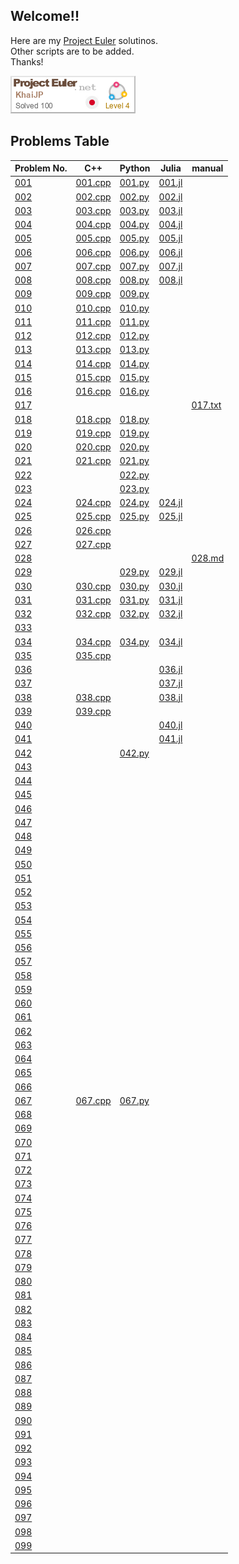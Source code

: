 ## Welcome!!
Here are my [Project Euler](https://projecteuler.net/about) solutinos.  
Other scripts are to be added.  
Thanks!  

![asof 02/Apr/2024](figures/KhaiJP.png)


## Problems Table
| Problem No. | C++ | Python | Julia | manual |
| ------------ | --- | ------ | ----- | ------ |
| [001](https://projecteuler.net/problem=1) | [001.cpp](\<100/001/001.cpp) | [001.py](\<100/001/001.py) | [001.jl](\<100/001/001.jl) |  |
| [002](https://projecteuler.net/problem=2) | [002.cpp](\<100/002/002.cpp) | [002.py](\<100/002/002.py) | [002.jl](\<100/002/002.jl) |  |
| [003](https://projecteuler.net/problem=3) | [003.cpp](\<100/003/003.cpp) | [003.py](\<100/003/003.py) | [003.jl](\<100/003/003.jl) |  |
| [004](https://projecteuler.net/problem=4) | [004.cpp](\<100/004/004.cpp) | [004.py](\<100/004/004.py) | [004.jl](\<100/004/004.jl) |  |
| [005](https://projecteuler.net/problem=5) | [005.cpp](\<100/005/005.cpp) | [005.py](\<100/005/005.py) | [005.jl](\<100/005/005.jl) |  |
| [006](https://projecteuler.net/problem=6) | [006.cpp](\<100/006/006.cpp) | [006.py](\<100/006/006.py) | [006.jl](\<100/006/006.jl) |  |
| [007](https://projecteuler.net/problem=7) | [007.cpp](\<100/007/007.cpp) | [007.py](\<100/007/007.py) | [007.jl](\<100/007/007.jl) |  |
| [008](https://projecteuler.net/problem=8) | [008.cpp](\<100/008/008.cpp) | [008.py](\<100/008/008.py) | [008.jl](\<100/008/008.jl) |  |
| [009](https://projecteuler.net/problem=10) | [009.cpp](\<100/009/009.cpp) | [009.py](\<100/009/009.py) |  |  |
| [010](https://projecteuler.net/problem=10) | [010.cpp](\<100/010/010.cpp) | [010.py](\<100/010/010.py) |  |  |
| [011](https://projecteuler.net/problem=11) | [011.cpp](\<100/011/011.cpp) | [011.py](\<100/011/011.py) |  |  |
| [012](https://projecteuler.net/problem=12) | [012.cpp](\<100/012/012.cpp) | [012.py](\<100/012/012.py) |  |  |
| [013](https://projecteuler.net/problem=13) | [013.cpp](\<100/013/013.cpp) | [013.py](\<100/013/013.py) |  |  |
| [014](https://projecteuler.net/problem=14) | [014.cpp](\<100/014/014.cpp) | [014.py](\<100/014/014.py) |  |  |
| [015](https://projecteuler.net/problem=15) | [015.cpp](\<100/015/015.cpp) | [015.py](\<100/015/015.py) |  |  |
| [016](https://projecteuler.net/problem=16) | [016.cpp](\<100/016/016.cpp) | [016.py](\<100/016/016.py) |  |  |
| [017](https://projecteuler.net/problem=17) |  |  |  | [017.txt](\<100/017/017.txt) |
| [018](https://projecteuler.net/problem=18) | [018.cpp](\<100/018/018.cpp) | [018.py](\<100/018/018.py) |  |  |
| [019](https://projecteuler.net/problem=19) | [019.cpp](\<100/019/019.cpp) | [019.py](\<100/019/019.py) |  |  |
| [020](https://projecteuler.net/problem=20) | [020.cpp](\<100/020/020.cpp) | [020.py](\<100/020/020.py) |  |  |
| [021](https://projecteuler.net/problem=21) | [021.cpp](\<100/021/021.cpp) | [021.py](\<100/021/021.py) |  |  |
| [022](https://projecteuler.net/problem=22) |  | [022.py](\<100/022/022.py) |  |  |
| [023](https://projecteuler.net/problem=23) |  | [023.py](\<100/023/023.py) |  |  |
| [024](https://projecteuler.net/problem=24) | [024.cpp](\<100/024/024.cpp) | [024.py](\<100/024/024.py) | [024.jl](\<100/024/024.jl) |  |
| [025](https://projecteuler.net/problem=25) | [025.cpp](\<100/025/025.cpp) | [025.py](\<100/025/025.py) | [025.jl](\<100/025/025.jl) |  |
| [026](https://projecteuler.net/problem=26) | [026.cpp](\<100/026/026.cpp) | <!-- [025.py](\<100/025/025.py) --> | <!-- [025.jl](\<100/025/025.jl) --> |  |
| [027](https://projecteuler.net/problem=27) | [027.cpp](\<100/027/027.cpp) | <!-- [027.py](\<100/027/027.py) --> | <!-- [027.jl](\<100/027/027.jl) --> |  |
| [028](https://projecteuler.net/problem=28) | <!-- [028.cpp](\<100/028/028.cpp) --> | <!-- [028.py](\<100/028/028.py) --> | <!-- [028.jl](\<100/028/028.jl) --> | [028.md](\<100/028/028.md) |
| [029](https://projecteuler.net/problem=29) | <!-- [029.cpp](\<100/029/029.cpp) --> | [029.py](\<100/029/029.py) | [029.jl](\<100/029/029.jl) |  |
| [030](https://projecteuler.net/problem=30) | [030.cpp](\<100/030/030.cpp) | [030.py](\<100/030/030.py) | [030.jl](\<100/030/030.jl) |  |
| [031](https://projecteuler.net/problem=31) | [031.cpp](\<100/031/031.cpp) | [031.py](\<100/031/031.py) | [031.jl](\<100/031/031.jl) |  |
| [032](https://projecteuler.net/problem=32) | [032.cpp](\<100/032/032.cpp) | [032.py](\<100/032/032.py) | [032.jl](\<100/032/032.jl) |  |
| [033](https://projecteuler.net/problem=33) | <!-- [033.cpp](\<100/033/033.cpp) --> | <!-- [033.py](\<100/033/033.py) --> | <!-- [033.jl](\<100/033/033.jl) --> |  |
| [034](https://projecteuler.net/problem=34) | [034.cpp](\<100/034/034.cpp) | [034.py](\<100/034/034.py) | [034.jl](\<100/034/034.jl) |  |
| [035](https://projecteuler.net/problem=35) | [035.cpp](\<100/035/035.cpp) | <!-- [035.py](\<100/035/035.py) --> | <!-- [035.jl](\<100/035/035.jl) --> |  |
| [036](https://projecteuler.net/problem=36) | <!-- [036.cpp](\<100/036/036.cpp) --> | <!-- [036.py](\<100/036/036.py) --> | [036.jl](\<100/036/036.jl) |  |
| [037](https://projecteuler.net/problem=37) | <!-- [037.cpp](\<100/037/037.cpp) --> | <!-- [037.py](\<100/037/037.py) --> | [037.jl](\<100/037/037.jl) |  |
| [038](https://projecteuler.net/problem=38) | [038.cpp](\<100/038/038.cpp) | <!-- [038.py](\<100/038/038.py) --> | [038.jl](\<100/038/038.jl) |  |
| [039](https://projecteuler.net/problem=39) | [039.cpp](\<100/039/039.cpp) | <!-- [039.py](\<100/039/039.py) --> | <!-- [039.jl](\<100/039/039.jl) --> |  |
| [040](https://projecteuler.net/problem=40) | <!-- [040.cpp](\<100/040/040.cpp) --> | <!-- [040.py](\<100/040/040.py) --> | [040.jl](\<100/040/040.jl) |  |
| [041](https://projecteuler.net/problem=41) | <!-- [041.cpp](\<100/041/041.cpp) --> | <!-- [041.py](\<100/041/041.py) --> | [041.jl](\<100/041/041.jl) |  |
| [042](https://projecteuler.net/problem=42) | <!-- [042.cpp](\<100/042/042.cpp) --> | [042.py](\<100/042/042.py) | <!-- [042.jl](\<100/042/042.jl) --> |  |
| [043](https://projecteuler.net/problem=43) | <!-- [043.cpp](\<100/043/043.cpp) --> | <!-- [043.py](\<100/043/043.py) --> | <!-- [043.jl](\<100/043/043.jl) --> |  |
| [044](https://projecteuler.net/problem=44) | <!-- [044.cpp](\<100/044/044.cpp) --> | <!-- [044.py](\<100/044/044.py) --> | <!-- [044.jl](\<100/044/044.jl) --> |  |
| [045](https://projecteuler.net/problem=45) | <!-- [045.cpp](\<100/045/045.cpp) --> | <!-- [045.py](\<100/045/045.py) --> | <!-- [045.jl](\<100/045/045.jl) --> |  |
| [046](https://projecteuler.net/problem=46) | <!-- [046.cpp](\<100/046/046.cpp) --> | <!-- [046.py](\<100/046/046.py) --> | <!-- [046.jl](\<100/046/046.jl) --> |  |
| [047](https://projecteuler.net/problem=47) | <!-- [047.cpp](\<100/047/047.cpp) --> | <!-- [047.py](\<100/047/047.py) --> | <!-- [047.jl](\<100/047/047.jl) --> |  |
| [048](https://projecteuler.net/problem=48) | <!-- [048.cpp](\<100/048/048.cpp) --> | <!-- [048.py](\<100/048/048.py) --> | <!-- [048.jl](\<100/048/048.jl) --> |  |
| [049](https://projecteuler.net/problem=49) | <!-- [049.cpp](\<100/049/049.cpp) --> | <!-- [049.py](\<100/049/049.py) --> | <!-- [049.jl](\<100/049/049.jl) --> |  |
| [050](https://projecteuler.net/problem=50) | <!-- [050.cpp](\<100/050/050.cpp) --> | <!-- [050.py](\<100/050/050.py) --> | <!-- [050.jl](\<100/050/050.jl) --> |  |
| [051](https://projecteuler.net/problem=51) | <!-- [051.cpp](\<100/051/051.cpp) --> | <!-- [051.py](\<100/051/051.py) --> | <!-- [051.jl](\<100/051/051.jl) --> |  |
| [052](https://projecteuler.net/problem=52) | <!-- [052.cpp](\<100/052/052.cpp) --> | <!-- [052.py](\<100/052/052.py) --> | <!-- [052.jl](\<100/052/052.jl) --> |  |
| [053](https://projecteuler.net/problem=53) | <!-- [053.cpp](\<100/053/053.cpp) --> | <!-- [053.py](\<100/053/053.py) --> | <!-- [053.jl](\<100/053/053.jl) --> |  |
| [054](https://projecteuler.net/problem=54) | <!-- [054.cpp](\<100/054/054.cpp) --> | <!-- [054.py](\<100/054/054.py) --> | <!-- [054.jl](\<100/054/054.jl) --> |  |
| [055](https://projecteuler.net/problem=55) | <!-- [055.cpp](\<100/055/055.cpp) --> | <!-- [055.py](\<100/055/055.py) --> | <!-- [055.jl](\<100/055/055.jl) --> |  |
| [056](https://projecteuler.net/problem=56) | <!-- [056.cpp](\<100/056/056.cpp) --> | <!-- [056.py](\<100/056/056.py) --> | <!-- [056.jl](\<100/056/056.jl) --> |  |
| [057](https://projecteuler.net/problem=57) | <!-- [057.cpp](\<100/057/057.cpp) --> | <!-- [057.py](\<100/057/057.py) --> | <!-- [057.jl](\<100/057/057.jl) --> |  |
| [058](https://projecteuler.net/problem=58) | <!-- [058.cpp](\<100/058/058.cpp) --> | <!-- [058.py](\<100/058/058.py) --> | <!-- [058.jl](\<100/058/058.jl) --> |  |
| [059](https://projecteuler.net/problem=59) | <!-- [059.cpp](\<100/059/059.cpp) --> | <!-- [059.py](\<100/059/059.py) --> | <!-- [059.jl](\<100/059/059.jl) --> |  |
| [060](https://projecteuler.net/problem=60) | <!-- [060.cpp](\<100/060/060.cpp) --> | <!-- [060.py](\<100/060/060.py) --> | <!-- [060.jl](\<100/060/060.jl) --> |  |
| [061](https://projecteuler.net/problem=61) | <!-- [061.cpp](\<100/061/061.cpp) --> | <!-- [061.py](\<100/061/061.py) --> | <!-- [061.jl](\<100/061/061.jl) --> |  |
| [062](https://projecteuler.net/problem=62) | <!-- [062.cpp](\<100/062/062.cpp) --> | <!-- [062.py](\<100/062/062.py) --> | <!-- [062.jl](\<100/062/062.jl) --> |  |
| [063](https://projecteuler.net/problem=63) | <!-- [063.cpp](\<100/063/063.cpp) --> | <!-- [063.py](\<100/063/063.py) --> | <!-- [063.jl](\<100/063/063.jl) --> |  |
| [064](https://projecteuler.net/problem=64) | <!-- [064.cpp](\<100/064/064.cpp) --> | <!-- [064.py](\<100/064/064.py) --> | <!-- [064.jl](\<100/064/064.jl) --> |  |
| [065](https://projecteuler.net/problem=65) | <!-- [065.cpp](\<100/065/065.cpp) --> | <!-- [065.py](\<100/065/065.py) --> | <!-- [065.jl](\<100/065/065.jl) --> |  |
| [066](https://projecteuler.net/problem=66) | <!-- [066.cpp](\<100/066/066.cpp) --> | <!-- [066.py](\<100/066/066.py) --> | <!-- [066.jl](\<100/066/066.jl) --> |  |
| [067](https://projecteuler.net/problem=67) | [067.cpp](\<100/067/067.cpp) | [067.py](\<100/067/067.py) | <!-- [067.jl](\<100/067/067.jl) --> |  |
| [068](https://projecteuler.net/problem=68) | <!-- [068.cpp](\<100/068/068.cpp) --> | <!-- [068.py](\<100/068/068.py) --> | <!-- [068.jl](\<100/068/068.jl) --> |  |
| [069](https://projecteuler.net/problem=69) | <!-- [069.cpp](\<100/069/069.cpp) --> | <!-- [069.py](\<100/069/069.py) --> | <!-- [069.jl](\<100/069/069.jl) --> |  |
| [070](https://projecteuler.net/problem=70) | <!-- [070.cpp](\<100/070/070.cpp) --> | <!-- [070.py](\<100/070/070.py) --> | <!-- [070.jl](\<100/070/070.jl) --> |  |
| [071](https://projecteuler.net/problem=71) | <!-- [071.cpp](\<100/071/071.cpp) --> | <!-- [071.py](\<100/071/071.py) --> | <!-- [071.jl](\<100/071/071.jl) --> |  |
| [072](https://projecteuler.net/problem=72) | <!-- [072.cpp](\<100/072/072.cpp) --> | <!-- [072.py](\<100/072/072.py) --> | <!-- [072.jl](\<100/072/072.jl) --> |  |
| [073](https://projecteuler.net/problem=73) | <!-- [073.cpp](\<100/073/073.cpp) --> | <!-- [073.py](\<100/073/073.py) --> | <!-- [073.jl](\<100/073/073.jl) --> |  |
| [074](https://projecteuler.net/problem=74) | <!-- [074.cpp](\<100/074/074.cpp) --> | <!-- [074.py](\<100/074/074.py) --> | <!-- [074.jl](\<100/074/074.jl) --> |  |
| [075](https://projecteuler.net/problem=75) | <!-- [075.cpp](\<100/075/075.cpp) --> | <!-- [075.py](\<100/075/075.py) --> | <!-- [075.jl](\<100/075/075.jl) --> |  |
| [076](https://projecteuler.net/problem=76) | <!-- [076.cpp](\<100/076/076.cpp) --> | <!-- [076.py](\<100/076/076.py) --> | <!-- [076.jl](\<100/076/076.jl) --> |  |
| [077](https://projecteuler.net/problem=77) | <!-- [077.cpp](\<100/077/077.cpp) --> | <!-- [077.py](\<100/077/077.py) --> | <!-- [077.jl](\<100/077/077.jl) --> |  |
| [078](https://projecteuler.net/problem=78) | <!-- [078.cpp](\<100/078/078.cpp) --> | <!-- [078.py](\<100/078/078.py) --> | <!-- [078.jl](\<100/078/078.jl) --> |  |
| [079](https://projecteuler.net/problem=79) | <!-- [079.cpp](\<100/079/079.cpp) --> | <!-- [079.py](\<100/079/079.py) --> | <!-- [079.jl](\<100/079/079.jl) --> |  |
| [080](https://projecteuler.net/problem=80) | <!-- [080.cpp](\<100/080/080.cpp) --> | <!-- [080.py](\<100/080/080.py) --> | <!-- [080.jl](\<100/080/080.jl) --> |  |
| [081](https://projecteuler.net/problem=81) | <!-- [081.cpp](\<100/081/081.cpp) --> | <!-- [081.py](\<100/081/081.py) --> | <!-- [081.jl](\<100/081/081.jl) --> |  |
| [082](https://projecteuler.net/problem=82) | <!-- [082.cpp](\<100/082/082.cpp) --> | <!-- [082.py](\<100/082/082.py) --> | <!-- [082.jl](\<100/082/082.jl) --> |  |
| [083](https://projecteuler.net/problem=83) | <!-- [083.cpp](\<100/083/083.cpp) --> | <!-- [083.py](\<100/083/083.py) --> | <!-- [083.jl](\<100/083/083.jl) --> |  |
| [084](https://projecteuler.net/problem=84) | <!-- [084.cpp](\<100/084/084.cpp) --> | <!-- [084.py](\<100/084/084.py) --> | <!-- [084.jl](\<100/084/084.jl) --> |  |
| [085](https://projecteuler.net/problem=85) | <!-- [085.cpp](\<100/085/085.cpp) --> | <!-- [085.py](\<100/085/085.py) --> | <!-- [085.jl](\<100/085/085.jl) --> |  |
| [086](https://projecteuler.net/problem=86) | <!-- [086.cpp](\<100/086/086.cpp) --> | <!-- [086.py](\<100/086/086.py) --> | <!-- [086.jl](\<100/086/086.jl) --> |  |
| [087](https://projecteuler.net/problem=87) | <!-- [087.cpp](\<100/087/087.cpp) --> | <!-- [087.py](\<100/087/087.py) --> | <!-- [087.jl](\<100/087/087.jl) --> |  |
| [088](https://projecteuler.net/problem=88) | <!-- [088.cpp](\<100/088/088.cpp) --> | <!-- [088.py](\<100/088/088.py) --> | <!-- [088.jl](\<100/088/088.jl) --> |  |
| [089](https://projecteuler.net/problem=89) | <!-- [089.cpp](\<100/089/089.cpp) --> | <!-- [089.py](\<100/089/089.py) --> | <!-- [089.jl](\<100/089/089.jl) --> |  |
| [090](https://projecteuler.net/problem=90) | <!-- [090.cpp](\<100/090/090.cpp) --> | <!-- [090.py](\<100/090/090.py) --> | <!-- [090.jl](\<100/090/090.jl) --> |  |
| [091](https://projecteuler.net/problem=91) | <!-- [091.cpp](\<100/091/091.cpp) --> | <!-- [091.py](\<100/091/091.py) --> | <!-- [091.jl](\<100/091/091.jl) --> |  |
| [092](https://projecteuler.net/problem=92) | <!-- [092.cpp](\<100/092/092.cpp) --> | <!-- [092.py](\<100/092/092.py) --> | <!-- [092.jl](\<100/092/092.jl) --> |  |
| [093](https://projecteuler.net/problem=93) | <!-- [093.cpp](\<100/093/093.cpp) --> | <!-- [093.py](\<100/093/093.py) --> | <!-- [093.jl](\<100/093/093.jl) --> |  |
| [094](https://projecteuler.net/problem=94) | <!-- [094.cpp](\<100/094/094.cpp) --> | <!-- [094.py](\<100/094/094.py) --> | <!-- [094.jl](\<100/094/094.jl) --> |  |
| [095](https://projecteuler.net/problem=95) | <!-- [095.cpp](\<100/095/095.cpp) --> | <!-- [095.py](\<100/095/095.py) --> | <!-- [095.jl](\<100/095/095.jl) --> |  |
| [096](https://projecteuler.net/problem=96) | <!-- [096.cpp](\<100/096/096.cpp) --> | <!-- [096.py](\<100/096/096.py) --> | <!-- [096.jl](\<100/096/096.jl) --> |  |
| [097](https://projecteuler.net/problem=97) | <!-- [097.cpp](\<100/097/097.cpp) --> | <!-- [097.py](\<100/097/097.py) --> | <!-- [097.jl](\<100/097/097.jl) --> |  |
| [098](https://projecteuler.net/problem=98) | <!-- [098.cpp](\<100/098/098.cpp) --> | <!-- [098.py](\<100/098/098.py) --> | <!-- [098.jl](\<100/098/098.jl) --> |  |
| [099](https://projecteuler.net/problem=99) | <!-- [099.cpp](\<100/099/099.cpp) --> | <!-- [099.py](\<100/099/099.py) --> | <!-- [099.jl](\<100/099/099.jl) --> |  |
